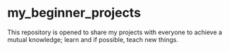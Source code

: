 # my_beginner_projects
This repository is opened to share my projects with everyone to achieve a mutual knowledge; learn and if possible, teach new things. 
